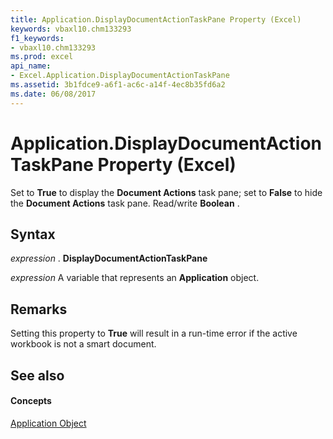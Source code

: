 ```yaml
---
title: Application.DisplayDocumentActionTaskPane Property (Excel)
keywords: vbaxl10.chm133293
f1_keywords:
- vbaxl10.chm133293
ms.prod: excel
api_name:
- Excel.Application.DisplayDocumentActionTaskPane
ms.assetid: 3b1fdce9-a6f1-ac6c-a14f-4ec8b35fd6a2
ms.date: 06/08/2017
---
```



# Application.DisplayDocumentActionTaskPane Property (Excel)

Set to **True** to display the **Document Actions** task pane; set to **False** to hide the **Document Actions** task pane. Read/write **Boolean** .


## Syntax

 _expression_ . **DisplayDocumentActionTaskPane**

 _expression_ A variable that represents an **Application** object.


## Remarks

Setting this property to **True** will result in a run-time error if the active workbook is not a smart document.


## See also


#### Concepts


[Application Object](application-object-excel.md)

